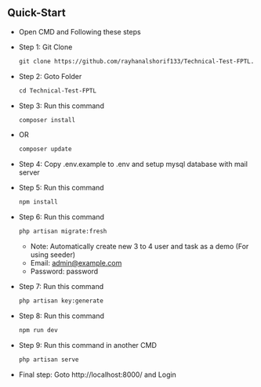 
## Quick-Start

- Open CMD and Following these steps
- Step 1: Git Clone 
  ```html
  git clone https://github.com/rayhanalshorif133/Technical-Test-FPTL.git
  ```
- Step 2: Goto Folder
  ```html
  cd Technical-Test-FPTL
  ```
- Step 3: Run this command
  ```html
  composer install
  ```
- OR
  ```html
  composer update
  ```
- Step 4: Copy .env.example to .env and setup mysql database with 
  mail server
  
- Step 5: Run this command
  ```html
  npm install 
  ```
- Step 6: Run this command
  ```html
  php artisan migrate:fresh
  ```
  - Note:
  Automatically create new 3 to 4 user and task as a demo (For using seeder)
  - Email: admin@example.com
  - Password: password
- Step 7: Run this command 
  ```html
  php artisan key:generate 
  ```
- Step 8: Run this command
  ```html
  npm run dev
  ```
- Step 9: Run this command in another CMD
  ```html
  php artisan serve
  ```
- Final step: Goto http://localhost:8000/ and Login
